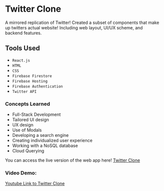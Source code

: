 # Twitter Clone
A mirrored replication of Twitter! Created a subset of components that make up twitters actual website! Including web layout, UI/UX scheme, and backend features.  
## Tools Used
* `React.js`
* `HTML`
* `CSS`
* `Firebase Firestore`
* `Firebase Hosting`
* `Firebase Authentication`
* `Twitter API` 

### Concepts Learned
* Full-Stack Development
* Tailored UI design
* UX design
* Use of Modals
* Developing a search engine
* Creating individualized user experience
* Working with a NoSQL database
* Cloud Querying


You can access the live version of the web app here! 
[Twitter Clone](https://social-media-clone-e4f34.web.app/)


### Video Demo:
[Youtube Link to Twitter Clone](https://youtu.be/38xCWrhgDhg)
